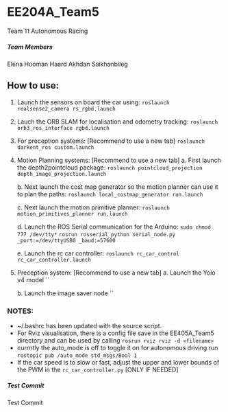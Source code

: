 # EE204A_Team5
Team 11 Autonomous Racing



##### Team Members
Elena
Hooman
Haard
Akhdan
Saikhanbileg

## How to use: 
1. Launch the sensors on board the car using: 
    `roslaunch realsense2_camera rs_rgbd.launch`

2. Lauch the ORB SLAM for localisation and odometry tracking:
    `roslaunch orb3_ros_interface rgbd.launch`

3. For preception systems: [Recommend to use a new tab]
    `roslaunch darkent_ros custom.launch`

4. Motion Planning systems: [Recommend to use a new tab]
    a. First launch the depth2pointcloud package: 
     `roslaunch pointcloud_projection depth_image_projection.launch`

    b. Next launch the cost map generator so the motion planner can use it to plan the paths: 
     `roslaunch local_costmap_generator run.launch`

    c. Next launch the motion primitive planner: 
     `roslaunch motion_primitives_planner run.launch`

    d. Launch the ROS Serial communication for the Arduino: 
     `sudo chmod 777 /dev/tty*`
     `rosrun rosserial_python serial_node.py _port:=/dev/ttyUSB0 _baud:=57600`

    e. Launch the rc car controller: 
     `roslaunch rc_car_control rc_car_controller.launch`

5. Preception system: [Recommend to use a new tab]
    a. Launch the Yolo v4 model 
     ``

    b. Launch the image saver node
     ``
    

### NOTES: 
* ~/.bashrc has been updated with the source script.
* For Rviz visualisation, there is a config file save in the EE405A_Team5 directory and can be used by calling `rosrun rviz rviz -d <filename>`
* currntly the auto_mode is off to toggle it on for autonomous driving run `rostopic pub /auto_mode std_msgs/Bool 1`
* If the car speed is to slow or fast, adjust the upper and lower bounds of the PWM in the `rc_car_controller.py` [ONLY IF NEEDED] 

##### Test Commit
Test Commit
